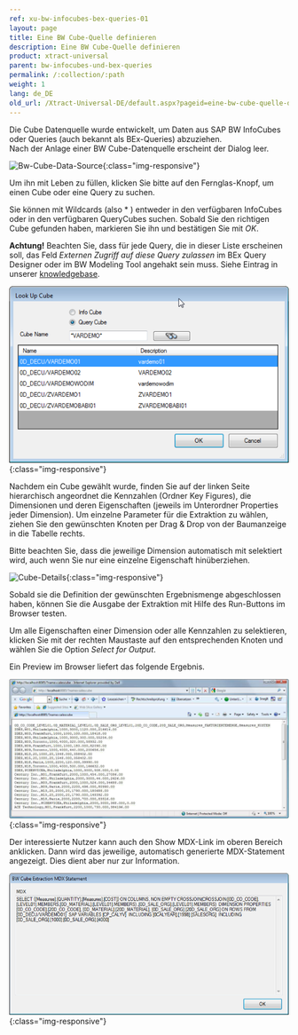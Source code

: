 ```yaml
---
ref: xu-bw-infocubes-bex-queries-01
layout: page
title: Eine BW Cube-Quelle definieren
description: Eine BW Cube-Quelle definieren
product: xtract-universal
parent: bw-infocubes-und-bex-queries
permalink: /:collection/:path
weight: 1
lang: de_DE
old_url: /Xtract-Universal-DE/default.aspx?pageid=eine-bw-cube-quelle-definieren
---
```


Die Cube Datenquelle wurde entwickelt, um Daten aus SAP BW InfoCubes oder Queries (auch bekannt als BEx-Queries) abzuziehen.<br>
Nach der Anlage einer BW Cube-Datenquelle erscheint der Dialog leer.

![Bw-Cube-Data-Source](/img/content/Bw-Cube-Data-Source.jpg){:class="img-responsive"}

Um ihn mit Leben zu füllen, klicken Sie bitte auf den Fernglas-Knopf, um einen Cube oder eine Query zu suchen.

Sie können mit Wildcards (also * ) entweder in den verfügbaren InfoCubes oder in den verfügbaren QueryCubes suchen. Sobald Sie den richtigen Cube gefunden haben, markieren Sie ihn und bestätigen Sie mit *OK*.

**Achtung!** Beachten Sie, dass für jede Query, die in dieser Liste erscheinen soll, das Feld *Externen Zugriff  auf diese Query zulassen*  im BEx Query Designer oder im BW Modeling Tool angehakt sein muss. Siehe Eintrag in unserer [knowledgebase](https://my.theobald-software.com/index.php?/Knowledgebase/Article/View/77/9/allow-external-access-to-bw-queries).

![Look-Up-Cube](/img/content/Look-Up-Cube.png){:class="img-responsive"}

Nachdem ein Cube gewählt wurde, finden Sie auf der linken Seite hierarchisch angeordnet die Kennzahlen (Ordner Key Figures), die Dimensionen und deren Eigenschaften (jeweils im Unterordner Properties jeder Dimension). Um einzelne Parameter für die Extraktion zu wählen, ziehen Sie den gewünschten Knoten per Drag & Drop von der Baumanzeige in die Tabelle rechts. 

Bitte beachten Sie, dass die jeweilige Dimension automatisch mit selektiert wird, auch wenn Sie nur eine einzelne Eigenschaft hinüberziehen.

![Cube-Details](/img/content/Cube-Details.jpg){:class="img-responsive"}

Sobald sie die Definition der gewünschten Ergebnismenge abgeschlossen haben, können Sie die Ausgabe der Extraktion mit Hilfe des Run-Buttons im Browser testen.

Um alle Eigenschaften einer Dimension oder alle Kennzahlen zu selektieren, klicken Sie mit der rechten Maustaste auf den entsprechenden Knoten und wählen Sie die Option *Select for Output*.

Ein Preview im Browser liefert das folgende Ergebnis.

![Cube-Browser-Output](/img/content/Cube-Browser-Output.png){:class="img-responsive"}

Der interessierte Nutzer kann auch den Show MDX-Link im oberen Bereich anklicken. Dann wird das jeweilige, automatisch generierte MDX-Statement angezeigt. Dies dient aber nur zur Information.


![Cube-Extraction-Mdx-Statement](/img/content/Cube-Extraction-Mdx-Statement.png){:class="img-responsive"}


